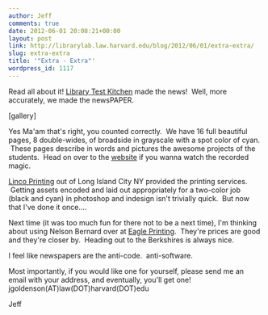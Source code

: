 ```yaml
---
author: Jeff
comments: true
date: 2012-06-01 20:08:21+00:00
layout: post
link: http://librarylab.law.harvard.edu/blog/2012/06/01/extra-extra/
slug: extra-extra
title: '"Extra - Extra"'
wordpress_id: 1117
---
```


Read all about it! [Library Test Kitchen](http://www.librarytestkitchen.org/) made the news!  Well, more accurately, we made the newsPAPER.

[gallery]

Yes Ma'am that's right, you counted correctly.  We have 16 full beautiful pages, 8 double-wides, of broadside in grayscale with a spot color of cyan.  These pages describe in words and pictures the awesome projects of the students.  Head on over to the [website](http://www.librarytestkitchen.org/) if you wanna watch the recorded magic.

[Linco Printing](http://lincoprinting.com/) out of Long Island City NY provided the printing services.  Getting assets encoded and laid out appropriately for a two-color job (black and cyan) in photoshop and indesign isn't trivially quick.  But now that I've done it once....



Next time (it was too much fun for there not to be a next time), I'm thinking about using Nelson Bernard over at [Eagle Printing](http://www.berkshireeagle.com/contactus).  They're prices are good and they're closer by.  Heading out to the Berkshires is always nice.

I feel like newspapers are the anti-code.  anti-software.

Most importantly, if you would like one for yourself, please send me an email with your address, and eventually, you'll get one! jgoldenson(AT)law(DOT)harvard(DOT)edu

Jeff
